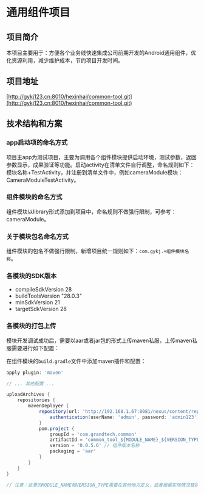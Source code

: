 # 通用组件项目

## 项目简介
本项目主要用于：方便各个业务线快速集成公司前期开发的Android通用组件，优化资源利用，减少维护成本，节约项目开发时间。

## 项目地址
[http://gykj123.cn:8010/hexinhai/common-tool.git](http://gykj123.cn:8010/hexinhai/common-tool.git)

## 技术结构和方案

### app启动项的命名方式
项目主app为测试项目，主要为调用各个组件模块提供启动环境，测试参数，返回参数显示，成果验证等功能。启动activity在清单文件自行调整，命名规则如下：模块名称+TestActivity，并注册到清单文件中，例如cameraModule模块：CameraModuleTestActivity。

### 组件模块的命名方式
组件模块以library形式添加到项目中，命名规则不做强行限制，可参考：cameraModule。

### 关于模块包名命名方式
组件模块的包名不做强行限制，新增项目统一规则如下：`com.gykj.+组件模块名称`。

### 各模块的SDK版本
- compileSdkVersion 28
- buildToolsVersion "28.0.3"
- minSdkVersion 21
- targetSdkVersion 28

### 各模块的打包上传
模块开发调试成功后，需要以aar或者jar包的形式上传maven私服，上传maven私服需要进行如下配置：

在组件模块的`build.gradle`文件中添加maven插件和配置：

```gradle
apply plugin: 'maven'

// ... 其他配置 ...

uploadArchives {
    repositories {
        mavenDeployer {
            repository(url: 'http://192.168.1.67:8081/nexus/content/repositories/releases/') {
                authentication(userName: 'admin', password: 'admin123')
            }
            pom.project {
                groupId = 'com.grandtech.common'
                artifactId = 'common_tool_${MODULE_NAME}_${VERSION_TYPE}' // 示例：common_tool_camera_release
                version = '0.0.5.6' // 组件版本名称
                packaging = 'aar'
            }
        }
    }
}

// 注意：这里的MODULE_NAME和VERSION_TYPE需要在其他地方定义，或者根据实际情况替换为具体的值。
